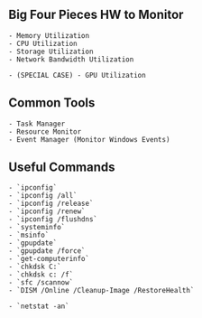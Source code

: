 ## Big Four Pieces HW to Monitor

    - Memory Utilization
    - CPU Utilization
    - Storage Utilization
    - Network Bandwidth Utilization

    - (SPECIAL CASE) - GPU Utilization

## Common Tools

    - Task Manager
    - Resource Monitor
    - Event Manager (Monitor Windows Events)

## Useful Commands

    - `ipconfig` 
    - `ipconfig /all`
    - `ipconfig /release`
    - `ipconfig /renew`
    - `ipconfig /flushdns`
    - `systeminfo`
    - `msinfo`
    - `gpupdate`
    - `gpupdate /force`
    - `get-computerinfo`
    - `chkdsk C:`
    - `chkdsk c: /f`
    - `sfc /scannow`
    - `DISM /Online /Cleanup-Image /RestoreHealth`

    - `netstat -an`